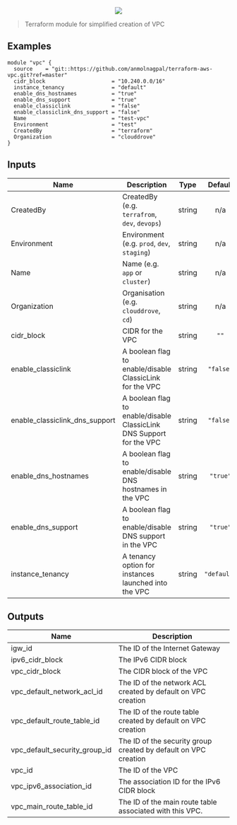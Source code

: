 <p align="center"><img src="https://i.imgur.com/0On8dTw.jpg" /></p>

> Terraform module for simplified creation of VPC


## Examples

```hcl
module "vpc" {
  source    = "git::https://github.com/anmolnagpal/terraform-aws-vpc.git?ref=master"
  cidr_block                     = "10.240.0.0/16"
  instance_tenancy               = "default"
  enable_dns_hostnames           = "true"
  enable_dns_support             = "true"
  enable_classiclink             = "false"
  enable_classiclink_dns_support = "false"
  Name                           = "test-vpc"
  Environment                    = "test"
  CreatedBy                      = "terraform"
  Organization                   = "clouddrove"
}
```

## Inputs

| Name | Description | Type | Default | Required |
|------|-------------|:----:|:-----:|:-----:|
| CreatedBy | CreatedBy (e.g. `terrafrom`, `dev`, `devops`) | string | n/a | yes |
| Environment | Environment (e.g. `prod`, `dev`, `staging`) | string | n/a | yes |
| Name | Name  (e.g. `app` or `cluster`) | string | n/a | yes |
| Organization | Organisation (e.g. `clouddrove`, `cd`) | string | n/a | yes |
| cidr\_block | CIDR for the VPC | string | `""` | no |
| enable\_classiclink | A boolean flag to enable/disable ClassicLink for the VPC | string | `"false"` | no |
| enable\_classiclink\_dns\_support | A boolean flag to enable/disable ClassicLink DNS Support for the VPC | string | `"false"` | no |
| enable\_dns\_hostnames | A boolean flag to enable/disable DNS hostnames in the VPC | string | `"true"` | no |
| enable\_dns\_support | A boolean flag to enable/disable DNS support in the VPC | string | `"true"` | no |
| instance\_tenancy | A tenancy option for instances launched into the VPC | string | `"default"` | no |

## Outputs

| Name | Description |
|------|-------------|
| igw\_id | The ID of the Internet Gateway |
| ipv6\_cidr\_block | The IPv6 CIDR block |
| vpc\_cidr\_block | The CIDR block of the VPC |
| vpc\_default\_network\_acl\_id | The ID of the network ACL created by default on VPC creation |
| vpc\_default\_route\_table\_id | The ID of the route table created by default on VPC creation |
| vpc\_default\_security\_group\_id | The ID of the security group created by default on VPC creation |
| vpc\_id | The ID of the VPC |
| vpc\_ipv6\_association\_id | The association ID for the IPv6 CIDR block |
| vpc\_main\_route\_table\_id | The ID of the main route table associated with this VPC. |

